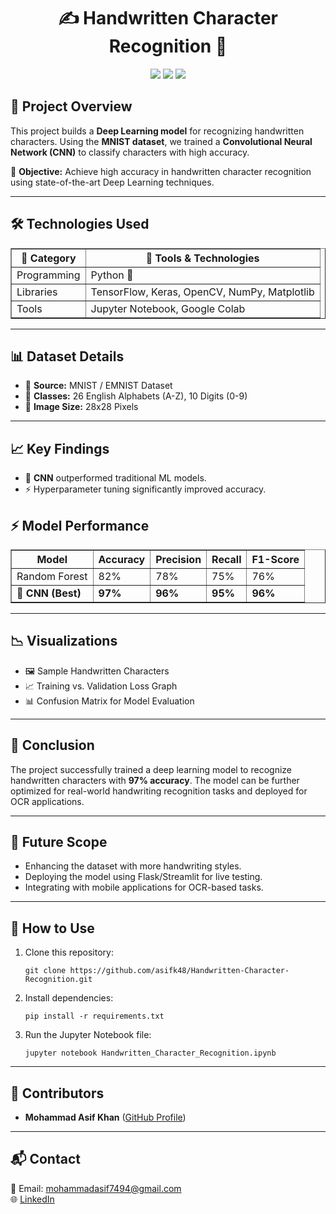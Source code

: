 <!DOCTYPE html>
<html lang="en">
<head>
    <meta charset="UTF-8">
    <meta name="viewport" content="width=device-width, initial-scale=1.0">
</head>
<body>

<h1 align="center">✍️ Handwritten Character Recognition 🧠</h1>
<p align="center">
    <img src="https://img.shields.io/badge/Python-3.9-blue?style=for-the-badge&logo=python">
    <img src="https://img.shields.io/badge/TensorFlow-ML-orange?style=for-the-badge&logo=tensorflow">
    <img src="https://img.shields.io/badge/Keras-DeepLearning-red?style=for-the-badge&logo=keras">
</p>

<h2>📖 Project Overview</h2>
<p>
    This project builds a <strong>Deep Learning model</strong> for recognizing handwritten characters. Using the <strong>MNIST dataset</strong>, we trained a <strong>Convolutional Neural Network (CNN)</strong> to classify characters with high accuracy.
</p>
<p>🎯 <strong>Objective:</strong> Achieve high accuracy in handwritten character recognition using state-of-the-art Deep Learning techniques.</p>
<hr>

<h2>🛠️ Technologies Used</h2>
<table border="1">
    <tr>
        <th>📌 Category</th>
        <th>🔧 Tools & Technologies</th>
    </tr>
    <tr>
        <td>Programming</td>
        <td>Python 🐍</td>
    </tr>
    <tr>
        <td>Libraries</td>
        <td>TensorFlow, Keras, OpenCV, NumPy, Matplotlib</td>
    </tr>
    <tr>
        <td>Tools</td>
        <td>Jupyter Notebook, Google Colab</td>
    </tr>
</table>
<hr>

<h2>📊 Dataset Details</h2>
<ul>
    <li>📁 <strong>Source:</strong> MNIST / EMNIST Dataset</li>
    <li>📌 <strong>Classes:</strong> 26 English Alphabets (A-Z), 10 Digits (0-9)</li>
    <li>📏 <strong>Image Size:</strong> 28x28 Pixels</li>
</ul>
<hr>

<h2>📈 Key Findings</h2>
<ul>
    <li>🧠 <strong>CNN</strong> outperformed traditional ML models.</li>
    <li>⚡ Hyperparameter tuning significantly improved accuracy.</li>
</ul>

<h2>⚡ Model Performance</h2>
<table border="1">
    <tr>
        <th>Model</th>
        <th>Accuracy</th>
        <th>Precision</th>
        <th>Recall</th>
        <th>F1-Score</th>
    </tr>
    <tr>
        <td>Random Forest</td>
        <td>82%</td>
        <td>78%</td>
        <td>75%</td>
        <td>76%</td>
    </tr>
    <tr>
        <td><strong>🚀 CNN (Best)</strong></td>
        <td><strong>97%</strong></td>
        <td><strong>96%</strong></td>
        <td><strong>95%</strong></td>
        <td><strong>96%</strong></td>
    </tr>
</table>
<hr>

<h2>📉 Visualizations</h2>
<ul>
    <li>🖼️ Sample Handwritten Characters</li>
    <li>📈 Training vs. Validation Loss Graph</li>
    <li>📊 Confusion Matrix for Model Evaluation</li>
</ul>
<hr>

<h2>📝 Conclusion</h2>
<p>
    The project successfully trained a deep learning model to recognize handwritten characters with <strong>97% accuracy</strong>. The model can be further optimized for real-world handwriting recognition tasks and deployed for OCR applications.
</p>
<hr>

<h2>🚀 Future Scope</h2>
<ul>
    <li>Enhancing the dataset with more handwriting styles.</li>
    <li>Deploying the model using Flask/Streamlit for live testing.</li>
    <li>Integrating with mobile applications for OCR-based tasks.</li>
</ul>
<hr>

<h2>📂 How to Use</h2>
<ol>
    <li>Clone this repository:
        <pre><code>git clone https://github.com/asifk48/Handwritten-Character-Recognition.git</code></pre>
    </li>
    <li>Install dependencies:
        <pre><code>pip install -r requirements.txt</code></pre>
    </li>
    <li>Run the Jupyter Notebook file:
        <pre><code>jupyter notebook Handwritten_Character_Recognition.ipynb</code></pre>
    </li>
</ol>
<hr>

<h2>🤝 Contributors</h2>
<ul>
    <li><strong>Mohammad Asif Khan</strong> (<a href="https://github.com/asifk48">GitHub Profile</a>)</li>
</ul>
<hr>

<h2>📬 Contact</h2>
<p>
    📧 Email: <a href="mailto:mohammadasif7494@gmail.com">mohammadasif7494@gmail.com</a><br>
    🌐 <a href="https://www.linkedin.com/in/mohammad-asif-khan-a3089a24a">LinkedIn</a>
</p>

</body>
</html>
